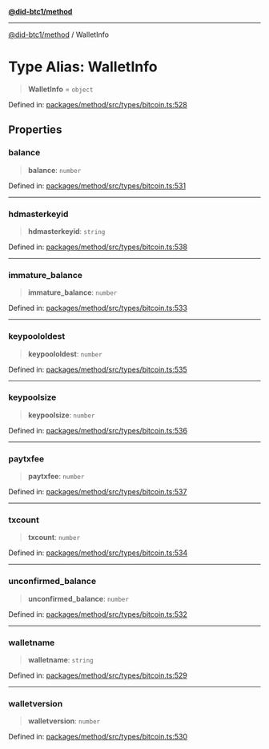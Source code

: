 [**@did-btc1/method**](../README.md)

***

[@did-btc1/method](../globals.md) / WalletInfo

# Type Alias: WalletInfo

> **WalletInfo** = `object`

Defined in: [packages/method/src/types/bitcoin.ts:528](https://github.com/dcdpr/did-btc1-js/blob/4ab6f9915d95beed9bc633644c9db1539395f512/packages/method/src/types/bitcoin.ts#L528)

## Properties

### balance

> **balance**: `number`

Defined in: [packages/method/src/types/bitcoin.ts:531](https://github.com/dcdpr/did-btc1-js/blob/4ab6f9915d95beed9bc633644c9db1539395f512/packages/method/src/types/bitcoin.ts#L531)

***

### hdmasterkeyid

> **hdmasterkeyid**: `string`

Defined in: [packages/method/src/types/bitcoin.ts:538](https://github.com/dcdpr/did-btc1-js/blob/4ab6f9915d95beed9bc633644c9db1539395f512/packages/method/src/types/bitcoin.ts#L538)

***

### immature\_balance

> **immature\_balance**: `number`

Defined in: [packages/method/src/types/bitcoin.ts:533](https://github.com/dcdpr/did-btc1-js/blob/4ab6f9915d95beed9bc633644c9db1539395f512/packages/method/src/types/bitcoin.ts#L533)

***

### keypoololdest

> **keypoololdest**: `number`

Defined in: [packages/method/src/types/bitcoin.ts:535](https://github.com/dcdpr/did-btc1-js/blob/4ab6f9915d95beed9bc633644c9db1539395f512/packages/method/src/types/bitcoin.ts#L535)

***

### keypoolsize

> **keypoolsize**: `number`

Defined in: [packages/method/src/types/bitcoin.ts:536](https://github.com/dcdpr/did-btc1-js/blob/4ab6f9915d95beed9bc633644c9db1539395f512/packages/method/src/types/bitcoin.ts#L536)

***

### paytxfee

> **paytxfee**: `number`

Defined in: [packages/method/src/types/bitcoin.ts:537](https://github.com/dcdpr/did-btc1-js/blob/4ab6f9915d95beed9bc633644c9db1539395f512/packages/method/src/types/bitcoin.ts#L537)

***

### txcount

> **txcount**: `number`

Defined in: [packages/method/src/types/bitcoin.ts:534](https://github.com/dcdpr/did-btc1-js/blob/4ab6f9915d95beed9bc633644c9db1539395f512/packages/method/src/types/bitcoin.ts#L534)

***

### unconfirmed\_balance

> **unconfirmed\_balance**: `number`

Defined in: [packages/method/src/types/bitcoin.ts:532](https://github.com/dcdpr/did-btc1-js/blob/4ab6f9915d95beed9bc633644c9db1539395f512/packages/method/src/types/bitcoin.ts#L532)

***

### walletname

> **walletname**: `string`

Defined in: [packages/method/src/types/bitcoin.ts:529](https://github.com/dcdpr/did-btc1-js/blob/4ab6f9915d95beed9bc633644c9db1539395f512/packages/method/src/types/bitcoin.ts#L529)

***

### walletversion

> **walletversion**: `number`

Defined in: [packages/method/src/types/bitcoin.ts:530](https://github.com/dcdpr/did-btc1-js/blob/4ab6f9915d95beed9bc633644c9db1539395f512/packages/method/src/types/bitcoin.ts#L530)
